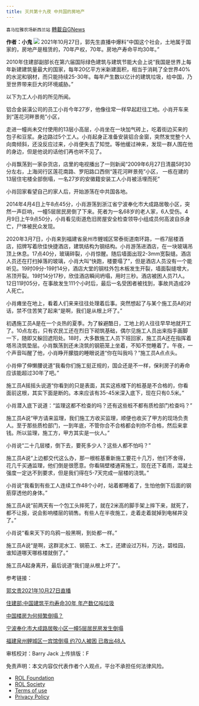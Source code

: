 ```yaml
---
title: 灭共第十九夜 中共国的房地产
---
```

`喜马拉雅农场新西兰站` [轉載自GNews](https://gnews.org/zh-hans/1886903/)

**作者：小鬼**
![](https://assets.gnews.org/wp-content/uploads/2022/01/19557707_303.jpeg)
2021年10月27日，郭先生直播中爆料“中国这个社会，土地属于国家的，房地产是租赁的，70年产权，70年。房地产寿命平均30年。”

2010年住建部副部长在第六届国际绿色建筑与建筑节能大会上说“我国是世界上每年新建建筑量最大的国家，每年20亿平方米新建面积，相当于消耗了全世界40%的水泥和钢材，而只能持续25-30年。每年产生数以亿计的建筑垃圾，给中国，乃至世界带来巨大的环境威胁。”

以下为工人小肖的所见所闻。

铝合金装潢公司的员工小肖今年27岁，他像往常一样早起赶往工地。小肖开车来到“莲花河畔景苑”小区，

走进一幢尚未交付使用的13层小高层，小肖坐在一块加气砖上，吃着街边买来的包子和豆浆。身边路过5个工人。小肖起身正准备安装铝合金窗，突然发觉整个人向南倾斜，还没反应过来，小肖便失去了知觉。等他缓过神来，发现一群人围在他的身边，但是他说的话他们再也听不见了。

小肖飘荡到一家杂货店，店里的电视播出了一则新闻“2009年6月27日清晨5时30分左右，上海闵行区莲花南路、罗阳路口西侧“莲花河畔景苑”小区， 一栋在建的13层住宅楼全部倒塌，一名27岁的安徽籍安装工人小肖被活埋而死”

小肖回家看望自己的家人后，开始游荡在中共国各地。

2014年4月4日上午8点45分，小肖游荡到浙江省宁波奉化市大成路居敬小区，突然一声巨响，一幢5层居民房倒了下来。死者为一名68岁的老人家，6人受伤。4月9日上午9点50分，小肖看见街道危旧房屋安全检查领导小组成员何高波自杀身亡，尸体被民众发现。

2020年3月7日，小肖来到福建省泉州市鲤城区常泰街道南环路，一栋7层楼酒店，招牌写着欣佳快捷酒店，建筑结构为钢结构。小肖游荡进酒店，在一块玻璃吊顶上休息。17点40分，玻璃碎裂，小肖惊醒。随后墙面出现2-3mm宽裂缝。酒店人员还在打扫掉落的玻璃，小肖大叫“快跑，楼要塌了”，但是酒店人员没有一个能听见。19时09分-19时14分，酒店大堂的钢柱外包木板发生开裂，墙面裂缝增大，吊顶开裂。19时14分17秒，欣佳酒店瞬间坍塌，用时三秒。酒店被困人员71人。12日11时05分，在事故发生111个小时后，最后一名受困者被找到，事故共造成29人死亡。

小肖瘫坐在地上，看着人们来来往往处理着后事。突然想起了与某个施工员A的对话，禁不住苦笑了起来“是啊，我们是从根上坏了。”

初遇施工员A是在一个炎热的夏季。为了躲避酷日，工地上的人往往早早地就开工了。10点左右，只有农民工还在烈日下砌筑基础，偶尔见施工人员出来指手画脚一下，随即又躲回遮阳处。18时，大多数施工人员下班回家，施工员A还在指挥着塔吊浇筑垫层。小肖飘荡到还未浇筑的钢筋笼上坐着，不知不觉睡着了。午夜，一个声音叫醒了他，小肖睁开朦胧的睡眼说道“你在叫我吗？”施工员A点点头。

小肖伸了伸懒腰说道“我看你们施工挺正规的，国企还是不一样，保利房子的寿命应该能超过30年了吧。”

施工员A摇摇头说道“你看到的只是表面，其实这栋楼下的桩基是不合格的，你看面前这根，其实下面是断的。本来应该有35-45米深入底下，现在只有0.5米。”

小肖潜入底下说道：“监理这都不检查的吗？还有这些桩不都有质检部门检查吗？”

施工员A说“甲方请来监理，我们施工方收买监理，顺便也收买了甲方的现场负责人。至于那些质检部门，一到年底，不管你合不合格都会判你不合格，然后来拿钱。所以监理，施工方，甲方其实是一伙人。”

小肖说“二十几层楼，倒下去，要死多少人？这些人都不怕吗？”

施工员A说“上边都交代这么办，那一根桩基重新施工要花十几万，他们不舍得，花几千买通监理，他们倒是很愿意。你看隔壁楼通宵施工，现在还下着雨，混凝土强度一定达不到要求，但是我们得在5-7天完成一层楼的浇筑。”

小肖说“我看到有些工人连续工作48个小时，站着都睡着了，生怕他倒下后面的钢筋穿透他的身体。”

施工员A说“前两天有一个包工头摔死了，就在2米高的脚手架上摔下来，就死了，都不让报，说会影响楼层的销售。有些人在半夜施工，走着走着就掉到电梯井没了。”

小肖说“看来天下的乌鸦一般黑啊，到处都一样。”

施工员A说“是啊，这群泥水工、钢筋工、木工，还建设过万科，万达，碧桂园，谁知道哪天哪栋楼就倒了。”

施工员A起身离开，最后说道“我们是从根上坏了”。

参考链接：

[郭文贵2021年10月27日直播](https://www.nfscdict.com/%E9%83%AD%E6%96%87%E8%B4%B52021%E5%B9%B410%E6%9C%8827%E6%97%A5%E7%9B%B4%E6%92%AD)

[住建部:中国建筑平均寿命30年 年产数亿吨垃圾](https://news.sina.com.cn/c/2010-04-05/231820011742.shtml)

[中国楼房为何频繁倒塌？](https://www.sohu.com/a/320482489_100119874)

[宁波奉化市大成路居敬小区一幢5层居民房发生倒塌](http://blog.sina.com.cn/s/blog_3c67f4460101l022.html)

[福建泉州鲤城区一宾馆倒塌 约70人被困 已救出48人](http://news.cnr.cn/native/gd/20200308/t20200308_525007816.shtml)



审核校对：Barry Jack
上传排版：F

 

免责声明：本文内容仅代表作者个人观点，平台不承担任何法律风险。

- [ROL Foundation](https://rolfoundation.org/)
- [ROL Society](https://rolsociety.org/)
- [Terms of use](https://gnews.org/terms-of-use-3/)
- [Privacy Policy](https://gnews.org/privacy-policy/)
